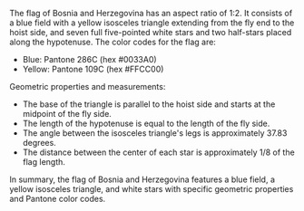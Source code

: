 The flag of Bosnia and Herzegovina has an aspect ratio of 1:2. It consists of a blue field with a yellow isosceles triangle extending from the fly end to the hoist side, and seven full five-pointed white stars and two half-stars placed along the hypotenuse. The color codes for the flag are:

- Blue: Pantone 286C (hex #0033A0)
- Yellow: Pantone 109C (hex #FFCC00)

Geometric properties and measurements:
- The base of the triangle is parallel to the hoist side and starts at the midpoint of the fly side.
- The length of the hypotenuse is equal to the length of the fly side.
- The angle between the isosceles triangle's legs is approximately 37.83 degrees.
- The distance between the center of each star is approximately 1/8 of the flag length.

In summary, the flag of Bosnia and Herzegovina features a blue field, a yellow isosceles triangle, and white stars with specific geometric properties and Pantone color codes.